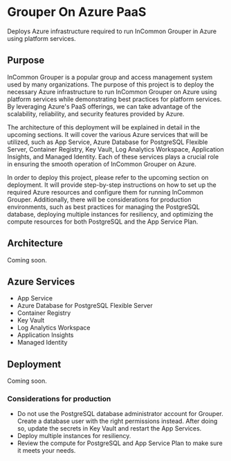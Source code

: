 # Grouper On Azure PaaS

Deploys Azure infrastructure required to run InCommon Grouper in Azure using platform services.

## Purpose

InCommon Grouper is a popular group and access management system used by many organizations. The purpose of this project is to deploy the necessary Azure infrastructure to run InCommon Grouper on Azure using platform services while demonstrating best practices for platform services. By leveraging Azure's PaaS offerings, we can take advantage of the scalability, reliability, and security features provided by Azure.

The architecture of this deployment will be explained in detail in the upcoming sections. It will cover the various Azure services that will be utilized, such as App Service, Azure Database for PostgreSQL Flexible Server, Container Registry, Key Vault, Log Analytics Workspace, Application Insights, and Managed Identity. Each of these services plays a crucial role in ensuring the smooth operation of InCommon Grouper on Azure.

In order to deploy this project, please refer to the upcoming section on deployment. It will provide step-by-step instructions on how to set up the required Azure resources and configure them for running InCommon Grouper. Additionally, there will be considerations for production environments, such as best practices for managing the PostgreSQL database, deploying multiple instances for resiliency, and optimizing the compute resources for both PostgreSQL and the App Service Plan.

## Architecture

Coming soon.

## Azure Services

- App Service
- Azure Database for PostgreSQL Flexible Server
- Container Registry
- Key Vault
- Log Analytics Workspace
- Application Insights
- Managed Identity

## Deployment

Coming soon.

### Considerations for production

- Do not use the PostgreSQL database administrator account for Grouper. Create a database user with the right permissions instead. After doing so, update the secrets in Key Vault and restart the App Services.
- Deploy multiple instances for resiliency.
- Review the compute for PostgreSQL and App Service Plan to make sure it meets your needs.